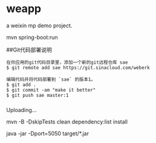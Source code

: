 # weapp
a weixin mp demo project.

mvn spring-boot:run



##Git代码部署说明

    在你应用的git代码目录里，添加一个新的git远程仓库 sae
    $ git remote add sae https://git.sinacloud.com/weberk

    编辑代码并将代码部署到 `sae` 的版本1。
    $ git add .
    $ git commit -am "make it better"
    $ git push sae master:1

###
 Uploading...

mvn -B -DskipTests clean dependency:list install

java -jar -Dport=5050 target/*.jar